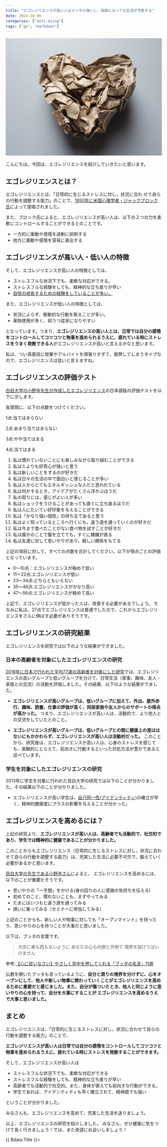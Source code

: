 ```yaml
---
title: "エゴレジリエンスが高い人はメンタル強いし、高齢になっても生活が充実する"
date: 2024-10-06
categories: ["anti-aiing"]
tags: ["go", "markdown"]
---
```


![This is a image](image.jpg)

こんにちは。今回は、エゴレジリエンスを紹介していきたいと思います。

## エゴレジリエンスとは？

エゴレジリエンスとは、「日常的に生じるストレスに対し，状況に合わ
せて自らの行動を調整する能力」のことで、[1950年に米国心理学者・ジャックブロック氏](https://kodomo-manabi-labo.net/ego-resilience#:~:text=%E5%8A%9B%E3%80%8D%E3%81%A7%E3%81%99%E3%80%82-,%E7%B1%B3%E5%9B%BD%E3%81%AE%E5%BF%83%E7%90%86%E5%AD%A6%E8%80%85%E3%82%B8%E3%83%A3%E3%83%83%E3%82%AF%E3%83%BB%E3%83%96%E3%83%AD%E3%83%83%E3%82%AF%E6%B0%8F,-%E3%81%8C1950%E5%B9%B4)によって提唱されました。

また、ブロック氏によると、エゴレジリエンスが高い人は、以下の２つの力を柔軟にコントロールすることができるとのことです。

- 一方的に衝動や感情を過剰に抑制する
- 他方に衝動や感情を容易に表出する


## エゴレジリエンスが高い人・低い人の特徴

そして、エゴレジリエンスが高い人の特徴としては、

- ストレスフルな状況下でも、柔軟な対応ができる。
- ストレスフルな経験をしても、精神的な立ち直りが早い
- [自信の成長するための経験をしていることが多い。](https://www.researchgate.net/publication/222530864_Ego-control_and_ego-resiliency_Generalization_of_self-report_scales_based_on_personality_descriptions_from_acquaintances_clinicians_and_the_self)


また、エゴレジリエンスが低い人の特徴としては、

- 状況によらず、衝動的な行動を取ることが多い。
- 薬物使用が多く、抑うつ症状になりやすい

となっています。つまり、**エゴレジリエンスの高い人とは、日常では自分の感情をコントロールしてコツコツと物事を進められるうえに、疲れている時にストレスをうまく発散できる人**がエゴレジリエンスが高いと言えるかなと思います。

私は、つい真面目に授業やアルバイトを頑張りすぎて、疲弊してしまうタイプなので、エゴレジリエンスは低いと言えますね。


## エゴレジリエンスの評価テスト

[白目大学の小野寺先生が作成したエゴレジリエンス](https://www.jstage.jst.go.jp/article/personality/22/1/22_37/_pdf/-char/ja)の日本語版の評価テストを以下に示します。

各質問に、以下の点数をつけてください。

1点:当てはまらない

2点:あまり当てはまらない

3点:やや当てはまる

4点:当てはまる

1. 私は慣れていないことにも楽しみながら取り組むことができる
2. 私は人よりも好奇心が強いと思う
3. 私は新しいことをするのが好きだ
4. 私は日々の生活の中で面白いと感じることが多い
5. 私は人からとてもエネルギッシュな人だと思われている
6. 私は何かするとき，アイデアがたくさん浮かぶほうだ
7. 私の周りには，感じがよい人が多い
8. 私はショックをうけることがあっても直ぐに立ち直るほうだ
9. 私は人にたいてい好印象を与えることができる
10. 私は「かなり強い個性」の持ち主であると思う
11. 私はよく知っているところへ行くにも，違う道を通っていくのが好きだ
12. 私は今まで食べたことがない食べ物を試すことが好きだ
13. 私は誰かのことで腹を立てても，すぐに機嫌が直る
14. 私は友達に対して思いやりがあり，親しい関係をもてる

上記の項目に対して、すべての点数を合計してください。以下が得点ごとの評価となっています。

- 0～10点：エゴレジリエンスが極めて低い
- 11～22点:エゴレジリエンスが低い
- 23～34点:どちらともいえない
- 35～46点:エゴレジリエンスがかなり高い
- 47～56点:エゴレジリエンスが極めて高い


上記で、エゴレジリエンスが低かった人は、改善する必要があるでしょう。
ちなみに私は、27点でエゴレジリエンスは普通でしたので、これからエゴレジリエンスをさらに伸ばす必要がありそうです。



## エゴレジリエンスの研究結果

エゴレジリエンスを研究では以下のような結果ができました。


### 日本の高齢者を対象にしたエゴレジリエンスの研究

[2018年に日本で行われた平均77歳の高齢者を対象にした研究](https://www.jstage.jst.go.jp/article/rika/35/4/35_581/_pdf)では、エゴレジリエンスの高いグループと低いグループを分けて、日常生活（家事、趣味、友人・家族との交流）の活動を評価しました。その結果、以下のような結果がでました。

- **エゴレジリエンスが高いグループは、低いグループに加えて、外出、屋外歩行、趣味、読書、仕事の評価が高く、同居家族や友人からのサポートの得点が高かった。** つまり、エゴレジリエンスが高い人は、活動的で、より他人との交流をしていたとのこと。

-  **エゴレジリエンスが高いグループは、低いグループとの間に健康上の差ははないにもかかわらず、エゴレジリエンスが高い人は活動的だった。** このことから、研究者は、エゴレジリエンスが高い人は、心身のストレスを感じても、楽観的にとらえて、前向きに行動するといった対処方法が豊かであると述べています。

### 学生を対象にしたエゴレジリエンスの研究

2013年に学生を対象に行われた目白大学の研究では以下のことが分かりました。その結果以下のことが分かりました。

- エゴレジリエンスが高い学生は、[自己同一性(アイデンティティ)](https://psychoterm.jp/basic/personality/identity)の確立が早く、精神的健康度にプラスの影響を与えることが分かった。



## エゴレジリエンスを高めるには？

上記の研究より、**エゴレジリエンスが高い人は、高齢者でも活動的で、社交的であり、学生では精神的に健康であることが分かりました。**

このことからもエゴレジリエンス（日常的に生じるストレスに対し，状況に合わせて自らの行動を調整する能力）は、充実した生活に必要不可欠で、鍛えていく必要があるかと思います。

[目白大学の先生である小野寺さん](https://next.rikunabi.com/journal/20170130_m1/)によると、
エゴレジリエンスを高めるには、以下のことが重要だそうです。

- 思いやりの「一手間」をかける(身の回りの人に感謝の気持ちを伝える)
- 初めてのこと、慣れないことも、まずやってみる
- たまにはいつもと違う道を通ってみる
- 誘いに乗ってみる（セミナーに参加してみる）

上記のことからも、新しい人や物事に対しても「オープンマインド」を持ったり、思いやりの心を持つことが大事だと思いました。

以下は、ブッタの言葉です。

> 大空に東も西もないように
あなたの心も内側と外側で
境界を設けてはいけません

参考:[【心に従いなさい】やさしく背中を押してくれる「ブッダの名言」11選](https://tabi-labo.com/196345/quotes-buddha)

仏教を開いたブッタも言っているように、**自分と周りの境界を分けずに、心をオープンにして、他人や新しい物事に関わっていくことがエゴレジリエンスを高めるために重要だと感じました。また、自分が傷ついたとき、他人と同じように思いやりの心を持って、自分を大事にすることが エゴレジリエンスを高めるうえで大事と思いました。**


## まとめ

エゴレジリエンスは、「日常的に生じるストレスに対し，状況に合わせて自らの行動を調整する能力」のことで、

**エゴレジリエンスが高い人は日常では自分の感情をコントロールしてコツコツと物事を進められるうえに、疲れている時にストレスを発散することができます。**

そして、エゴレジリエンスが高い人は

- ストレスフルな状況下でも、柔軟な対応ができる
- ストレスフルな経験をしても、精神的な立ち直りが早い 
- 高齢者でも活動的で社交的。また、身体が衰えても前向きな行動ができる。
- 学生であれば、アイデンティティも早く確立されて、精神面でも強い

ということが分かりました。


みなさんも、エゴレジリエンスを高めて、充実した生活を送りましょう。

以上、エゴレジリエンスの研究を紹介しました。
みなさん、ぜひ健康に気をつけて長く行きましょう！では、また来週にお会いしましょう！
<div>
  {{ $data.Title }}>
</div>
